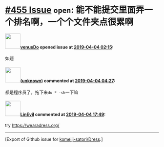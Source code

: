 # [\#455 Issue](https://github.com/komeiji-satori/Dress/issues/455) `open`: 能不能提交里面弄一个排名啊，一个个文件夹点很累啊

#### <img src="https://avatars.githubusercontent.com/u/45867365?v=4" width="50">[venusDo](https://github.com/venusDo) opened issue at [2019-04-04 02:15](https://github.com/komeiji-satori/Dress/issues/455):

如题

#### <img src="(unknown)" width="50">[(unknown)]((unknown)) commented at [2019-04-04 04:27](https://github.com/komeiji-satori/Dress/issues/455#issuecomment-479745376):

都是程序员了，拖下来`du * -sh`一下嘛

#### <img src="https://avatars.githubusercontent.com/u/13027656?u=9c421748e4923ede081f912d185c98ba34e2c105&v=4" width="50">[LinEvil](https://github.com/LinEvil) commented at [2019-04-04 17:49](https://github.com/komeiji-satori/Dress/issues/455#issuecomment-479997658):

try https://wearadress.org/


-------------------------------------------------------------------------------



[Export of Github issue for [komeiji-satori/Dress](https://github.com/komeiji-satori/Dress).]
